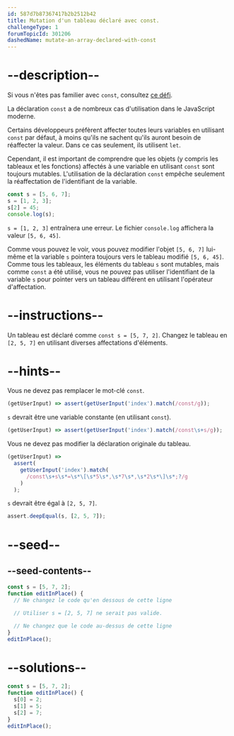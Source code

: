 ```yaml
---
id: 587d7b87367417b2b2512b42
title: Mutation d'un tableau déclaré avec const.
challengeType: 1
forumTopicId: 301206
dashedName: mutate-an-array-declared-with-const
---
```


# --description--

Si vous n'êtes pas familier avec `const`, consultez [ce défi](/learn/javascript-algorithms-and-data-structures/basic-javascript/declare-a-read-only-variable-with-the-const-keyword).

La déclaration `const` a de nombreux cas d'utilisation dans le JavaScript moderne.

Certains développeurs préfèrent affecter toutes leurs variables en utilisant `const` par défaut, à moins qu'ils ne sachent qu'ils auront besoin de réaffecter la valeur. Dans ce cas seulement, ils utilisent `let`.

Cependant, il est important de comprendre que les objets (y compris les tableaux et les fonctions) affectés à une variable en utilisant `const` sont toujours mutables. L'utilisation de la déclaration `const` empêche seulement la réaffectation de l'identifiant de la variable.

```js
const s = [5, 6, 7];
s = [1, 2, 3];
s[2] = 45;
console.log(s);
```

`s = [1, 2, 3]` entraînera une erreur. Le fichier `console.log` affichera la valeur `[5, 6, 45]`.

Comme vous pouvez le voir, vous pouvez modifier l'objet `[5, 6, 7]` lui-même et la variable `s` pointera toujours vers le tableau modifié `[5, 6, 45]`. Comme tous les tableaux, les éléments du tableau `s` sont mutables, mais comme `const` a été utilisé, vous ne pouvez pas utiliser l'identifiant de la variable `s` pour pointer vers un tableau différent en utilisant l'opérateur d'affectation.

# --instructions--

Un tableau est déclaré comme `const s = [5, 7, 2]`. Changez le tableau en `[2, 5, 7]` en utilisant diverses affectations d'éléments.

# --hints--

Vous ne devez pas remplacer le mot-clé `const`.

```js
(getUserInput) => assert(getUserInput('index').match(/const/g));
```

`s` devrait être une variable constante (en utilisant `const`).

```js
(getUserInput) => assert(getUserInput('index').match(/const\s+s/g));
```

Vous ne devez pas modifier la déclaration originale du tableau.

```js
(getUserInput) =>
  assert(
    getUserInput('index').match(
      /const\s+s\s*=\s*\[\s*5\s*,\s*7\s*,\s*2\s*\]\s*;?/g
    )
  );
```

`s` devrait être égal à `[2, 5, 7]`.

```js
assert.deepEqual(s, [2, 5, 7]);
```

# --seed--

## --seed-contents--

```js
const s = [5, 7, 2];
function editInPlace() {
  // Ne changez le code qu'en dessous de cette ligne

  // Utiliser s = [2, 5, 7] ne serait pas valide.

  // Ne changez que le code au-dessus de cette ligne
}
editInPlace();
```

# --solutions--

```js
const s = [5, 7, 2];
function editInPlace() {
  s[0] = 2;
  s[1] = 5;
  s[2] = 7;
}
editInPlace();
```
